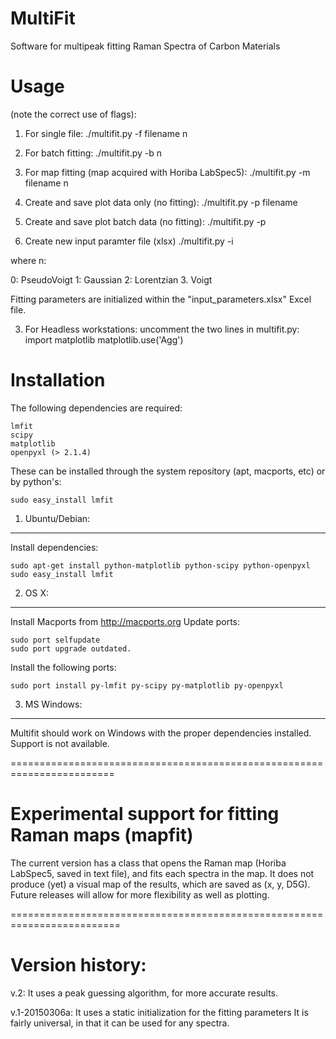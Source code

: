 # MultiFit
Software for multipeak fitting Raman Spectra of Carbon Materials

Usage 
======
(note the correct use of flags): 

1. For single file: 
./multifit.py -f filename n

2. For batch fitting:
./multifit.py -b n

3. For map fitting (map acquired with Horiba LabSpec5):
./multifit.py -m filename n

4. Create and save plot data only (no fitting):
./multifit.py -p filename

5. Create and save plot batch data (no fitting):
./multifit.py -p

6. Create new input paramter file (xlsx)
./multifit.py -i

where n:

0: PseudoVoigt
1: Gaussian
2: Lorentzian
3. Voigt

Fitting parameters are initialized within the
"input_parameters.xlsx" Excel file.


3. For Headless workstations:
uncomment the two lines in multifit.py:
    import matplotlib
    matplotlib.use('Agg')

Installation
=============

The following dependencies are required:

    lmfit
    scipy
    matplotlib
    openpyxl (> 2.1.4)

These can be installed through the system repository (apt, macports, etc) or by 
python's:

    sudo easy_install lmfit 

1. Ubuntu/Debian:
-----------------

Install dependencies:

    sudo apt-get install python-matplotlib python-scipy python-openpyxl
    sudo easy_install lmfit

2. OS X:
---------

Install Macports from http://macports.org
Update ports:

    sudo port selfupdate
    sudo port upgrade outdated.

Install the following ports:

    sudo port install py-lmfit py-scipy py-matplotlib py-openpyxl

3. MS Windows:
---------------

Multifit should work on Windows with the proper dependencies installed.
Support is not available.

========================================================================

Experimental support for fitting Raman maps (mapfit)
====================================================

The current version has a class that opens the Raman map (Horiba LabSpec5, 
saved in text file), and fits each spectra in the map. It does not produce (yet) 
a visual map of the results, which are saved as (x, y, D5G). Future releases
will allow for more flexibility as well as plotting.

=========================================================================

Version history:
================

v.2: It uses a peak guessing algorithm, for more accurate results.  

v.1-20150306a: It uses a static initialization for the fitting parameters
It is fairly universal, in that it can be used for any spectra. 

